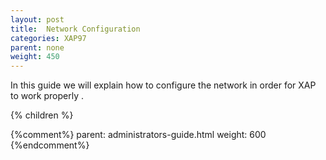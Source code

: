 ```yaml
---
layout: post
title:  Network Configuration
categories: XAP97
parent: none
weight: 450
---
```


In this guide we will explain how to configure the network in order for XAP to work properly .


{% children %}


{%comment%}
parent: administrators-guide.html
weight: 600
{%endcomment%}